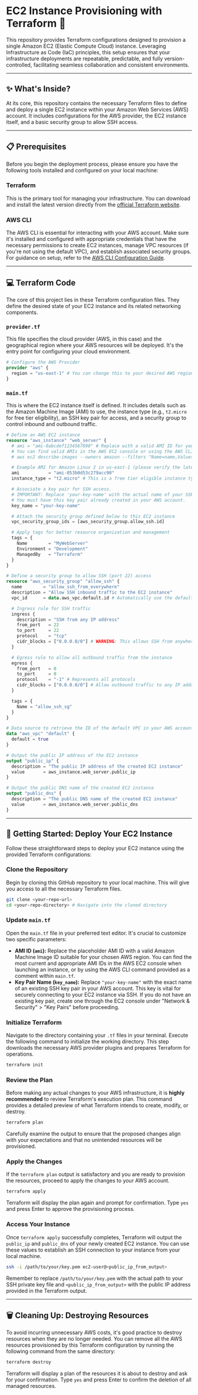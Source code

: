 
# EC2 Instance Provisioning with Terraform 🚀

This repository provides Terraform configurations designed to provision a single Amazon EC2 (Elastic Compute Cloud) instance. Leveraging Infrastructure as Code (IaC) principles, this setup ensures that your infrastructure deployments are repeatable, predictable, and fully version-controlled, facilitating seamless collaboration and consistent environments.

---

## ✨ What's Inside?

At its core, this repository contains the necessary Terraform files to define and deploy a single EC2 instance within your Amazon Web Services (AWS) account. It includes configurations for the AWS provider, the EC2 instance itself, and a basic security group to allow SSH access.

---

## 📋 Prerequisites

Before you begin the deployment process, please ensure you have the following tools installed and configured on your local machine:

### Terraform
This is the primary tool for managing your infrastructure. You can download and install the latest version directly from the [official Terraform website](https://www.terraform.io/downloads.html).

### AWS CLI
The AWS CLI is essential for interacting with your AWS account. Make sure it's installed and configured with appropriate credentials that have the necessary permissions to create EC2 instances, manage VPC resources (if you're not using the default VPC), and establish associated security groups. For guidance on setup, refer to the [AWS CLI Configuration Guide](https://docs.aws.amazon.com/cli/latest/userguide/cli-configure-quickstart.html).

---

## 💻 Terraform Code

The core of this project lies in these Terraform configuration files. They define the desired state of your EC2 instance and its related networking components.

### `provider.tf`

This file specifies the cloud provider (AWS, in this case) and the geographical region where your AWS resources will be deployed. It's the entry point for configuring your cloud environment.

```terraform
# Configure the AWS Provider
provider "aws" {
  region = "us-east-1" # You can change this to your desired AWS region
}
```

### `main.tf`

This is where the EC2 instance itself is defined. It includes details such as the Amazon Machine Image (AMI) to use, the instance type (e.g., `t2.micro` for free tier eligibility), an SSH key pair for access, and a security group to control inbound and outbound traffic.

```terraform
# Define an AWS EC2 instance
resource "aws_instance" "web_server" {
  # ami = "ami-0abcdef1234567890" # Replace with a valid AMI ID for your region (e.g., Amazon Linux 2 AMI)
  # You can find valid AMIs in the AWS EC2 console or using the AWS CLI command below:
  # aws ec2 describe-images --owners amazon --filters "Name=name,Values=amzn2-ami-hvm-*-x86_64-gp2" --query "Images[0].ImageId" --region us-east-1

  # Example AMI for Amazon Linux 2 in us-east-1 (please verify the latest AMI for your specific region)
  ami           = "ami-053b0d53c279acc90"
  instance_type = "t2.micro" # This is a free tier eligible instance type

  # Associate a key pair for SSH access.
  # IMPORTANT: Replace 'your-key-name' with the actual name of your SSH key pair
  # You must have this key pair already created in your AWS account.
  key_name = "your-key-name"

  # Attach the security group defined below to this EC2 instance
  vpc_security_group_ids = [aws_security_group.allow_ssh.id]

  # Apply tags for better resource organization and management
  tags = {
    Name        = "MyWebServer"
    Environment = "Development"
    ManagedBy   = "Terraform"
  }
}

# Define a security group to allow SSH (port 22) access
resource "aws_security_group" "allow_ssh" {
  name        = "allow_ssh_from_everywhere"
  description = "Allow SSH inbound traffic to the EC2 instance"
  vpc_id      = data.aws_vpc.default.id # Automatically use the default VPC for simplicity

  # Ingress rule for SSH traffic
  ingress {
    description = "SSH from any IP address"
    from_port   = 22
    to_port     = 22
    protocol    = "tcp"
    cidr_blocks = ["0.0.0.0/0"] # WARNING: This allows SSH from anywhere. Restrict this in production environments!
  }

  # Egress rule to allow all outbound traffic from the instance
  egress {
    from_port   = 0
    to_port     = 0
    protocol    = "-1" # Represents all protocols
    cidr_blocks = ["0.0.0.0/0"] # Allow outbound traffic to any IP address
  }

  tags = {
    Name = "allow_ssh_sg"
  }
}

# Data source to retrieve the ID of the default VPC in your AWS account
data "aws_vpc" "default" {
  default = true
}

# Output the public IP address of the EC2 instance
output "public_ip" {
  description = "The public IP address of the created EC2 instance"
  value       = aws_instance.web_server.public_ip
}

# Output the public DNS name of the created EC2 instance
output "public_dns" {
  description = "The public DNS name of the created EC2 instance"
  value       = aws_instance.web_server.public_dns
}
```

---

## 🚀 Getting Started: Deploy Your EC2 Instance

Follow these straightforward steps to deploy your EC2 instance using the provided Terraform configurations:

### Clone the Repository
Begin by cloning this GitHub repository to your local machine. This will give you access to all the necessary Terraform files.

```bash
git clone <your-repo-url>
cd <your-repo-directory> # Navigate into the cloned directory
```

### Update `main.tf`
Open the `main.tf` file in your preferred text editor. It's crucial to customize two specific parameters:

* **AMI ID (`ami`):** Replace the placeholder AMI ID with a valid Amazon Machine Image ID suitable for your chosen AWS region. You can find the most current and appropriate AMI IDs in the AWS EC2 console when launching an instance, or by using the AWS CLI command provided as a comment within `main.tf`.
* **Key Pair Name (`key_name`):** Replace `"your-key-name"` with the exact name of an existing SSH key pair in your AWS account. This key is vital for securely connecting to your EC2 instance via SSH. If you do not have an existing key pair, create one through the EC2 console under "Network & Security" > "Key Pairs" before proceeding.

### Initialize Terraform
Navigate to the directory containing your `.tf` files in your terminal. Execute the following command to initialize the working directory. This step downloads the necessary AWS provider plugins and prepares Terraform for operations.

```bash
terraform init
```

### Review the Plan
Before making any actual changes to your AWS infrastructure, it is **highly recommended** to review Terraform's execution plan. This command provides a detailed preview of what Terraform intends to create, modify, or destroy.

```bash
terraform plan
```
Carefully examine the output to ensure that the proposed changes align with your expectations and that no unintended resources will be provisioned.

### Apply the Changes
If the `terraform plan` output is satisfactory and you are ready to provision the resources, proceed to apply the changes to your AWS account.

```bash
terraform apply
```
Terraform will display the plan again and prompt for confirmation. Type `yes` and press Enter to approve the provisioning process.

### Access Your Instance
Once `terraform apply` successfully completes, Terraform will output the `public_ip` and `public_dns` of your newly created EC2 instance. You can use these values to establish an SSH connection to your instance from your local machine.

```bash
ssh -i /path/to/your/key.pem ec2-user@<public_ip_from_output>
```
Remember to replace `/path/to/your/key.pem` with the actual path to your SSH private key file and `<public_ip_from_output>` with the public IP address provided in the Terraform output.

---

## 🗑️ Cleaning Up: Destroying Resources

To avoid incurring unnecessary AWS costs, it's good practice to destroy resources when they are no longer needed. You can remove all the AWS resources provisioned by this Terraform configuration by running the following command from the same directory:


```bash
terraform destroy
```
Terraform will display a plan of the resources it is about to destroy and ask for your confirmation. Type `yes` and press Enter to confirm the deletion of all managed resources.

